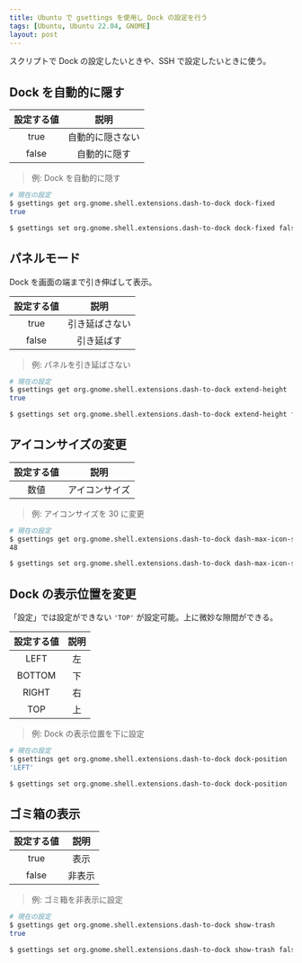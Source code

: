 ```yaml
---
title: Ubuntu で gsettings を使用し Dock の設定を行う
tags: [Ubuntu, Ubuntu 22.04, GNOME]
layout: post
---
```


スクリプトで Dock の設定したいときや、SSH で設定したいときに使う。

## Dock を自動的に隠す

|設定する値|説明|
|:--:|:--:|
|true|自動的に隠さない|
|false|自動的に隠す|

> 例: Dock を自動的に隠す

```bash
# 現在の設定
$ gsettings get org.gnome.shell.extensions.dash-to-dock dock-fixed
true

$ gsettings set org.gnome.shell.extensions.dash-to-dock dock-fixed false
```

## パネルモード
Dock を画面の端まで引き伸ばして表示。

|設定する値|説明|
|:--:|:--:|
|true|引き延ばさない|
|false|引き延ばす|

> 例: パネルを引き延ばさない

```bash
# 現在の設定
$ gsettings get org.gnome.shell.extensions.dash-to-dock extend-height
true

$ gsettings set org.gnome.shell.extensions.dash-to-dock extend-height false
```

## アイコンサイズの変更

|設定する値|説明|
|:--:|:--:|
|数値|アイコンサイズ|

> 例: アイコンサイズを 30 に変更

```bash
# 現在の設定
$ gsettings get org.gnome.shell.extensions.dash-to-dock dash-max-icon-size
48

$ gsettings set org.gnome.shell.extensions.dash-to-dock dash-max-icon-size 30
```


## Dock の表示位置を変更

「設定」では設定ができない `'TOP'` が設定可能。上に微妙な隙間ができる。

|設定する値|説明|
|:--:|:--:|
|LEFT|左|
|BOTTOM|下|
|RIGHT|右|
|TOP|上|

> 例: Dock の表示位置を下に設定

```bash
# 現在の設定
$ gsettings get org.gnome.shell.extensions.dash-to-dock dock-position
'LEFT'

$ gsettings set org.gnome.shell.extensions.dash-to-dock dock-position 'BOTTOM'
```

## ゴミ箱の表示

|設定する値|説明|
|:--:|:--:|
|true|表示|
|false|非表示|

> 例: ゴミ箱を非表示に設定

```bash
# 現在の設定
$ gsettings get org.gnome.shell.extensions.dash-to-dock show-trash
true

$ gsettings set org.gnome.shell.extensions.dash-to-dock show-trash false
```
